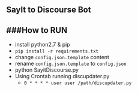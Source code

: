 SayIt to Discourse Bot
------------------------

###How to RUN
-------------
   - install python2.7 & pip
   - ```pip install -r requirements.txt```
   - change ```config.json.template``` content
   - rename ```config.json.template``` to ```config.json```
   - python SayitDiscourse.py
   - Using Crontab running discupdater.py
     - ```0 * * * * user user /path/discupdater.py```
